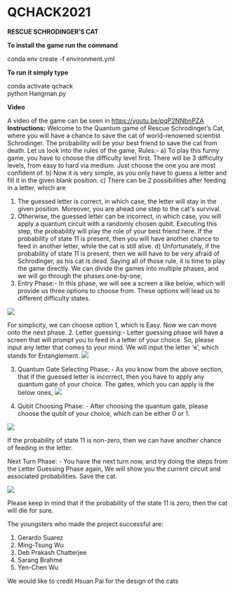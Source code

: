 # QCHACK2021

**RESCUE SCHRODINGER’S CAT**

**To install the game run the command**

conda env create -f environment.yml

**To run it simply type**

conda activate qchack<br/>
python Hangman.py

**Video**

A video of the game can be seen in https://youtu.be/pqP2NNbnPZA
**Instructions:**
Welcome to the Quantum game of Rescue Schrodinger’s Cat, where you will have a chance to save the cat of world-renowned scientist Schrodinger. The probability will be your best friend to save the cat from death. Let us look into the rules of the game,
Rules:-
a)	To play this funny game, you have to choose the difficulty level first. There will be 3 difficulty levels, from easy to hard via medium. Just choose the one you are most confident of.
b)	Now it is very simple, as you only have to guess a letter and fill it in the given blank position.
c)	There can be 2 possibilities after feeding in a letter, which are
1.	The guessed letter is correct, in which case, the letter will stay in the given position. Moreover, you are ahead one step to the cat's survival.
2.	Otherwise, the guessed letter can be incorrect, in which case, you will apply a quantum circuit with a randomly chosen qubit. Executing this step, the probability will play the role of your best friend here. If the probability of state 11 is present, then you will have another chance to feed in another letter, while the cat is still alive.
d)	Unfortunately, if the probability of state 11 is present, then we will have to be very afraid of Schrodinger, as his cat is dead.
Saying all of those rule, it is time to play the game directly. We can divide the games into multiple phases, and we will go through the phases one-by-one,
1.	Entry Phase:- In this phase, we will see a screen a like below, which will provide us three options to choose from. These options will lead us to different difficulty states.
 
 
![](screen1.PNG)

For simplicity, we can choose option 1, which is Easy. Now we can move onto the next phase.
2. Letter guessing:- Letter guessing phase will have a screen that will prompt you to feed in a letter of your choice. So, please input any letter that comes to your mind. We will input the letter ‘e’, which stands for Entanglement. 
 ![](screen2.PNG)

3.	Quantum Gate Selecting Phase: - As you know from the above section, that if the guessed letter is incorrect, then you have to apply any quantum gate of your choice. The gates, which you can apply is the below ones,
 ![](screen3.png)

4.	Qubit Choosing Phase: - After choosing the quantum gate, please choose the qubit of your choice, which can be either 0 or 1. 

 ![](screen4.png)

If the probability of state 11 is non-zero, then we can have another chance of feeding in the letter.


Next Turn Phase: - You have the next turn now, and try doing the steps from the Letter Guessing Phase again, We will show you the current circuit and associated probabilities. Save the cat.

 ![](screen5.png)


Please keep in mind that if the probability of the state 11 is zero, then the cat will die for sure.

The youngsters who made the project successful are:

1.    Gerardo Suarez
2.    Ming-Tsung Wu
3.    Deb Prakash Chatterjee
4.    Sarang Brahme
5.    Yen-Chen Wu

We would like to credit Hsuan Pai for the design of the cats 
